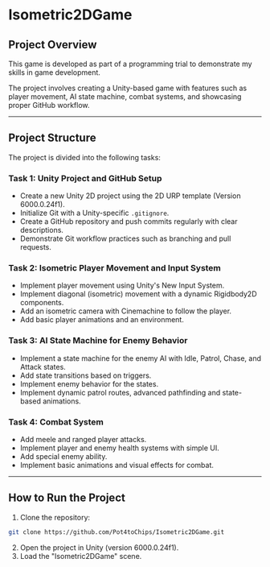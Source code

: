 # Isometric2DGame

## Project Overview

This game is developed as part of a programming trial to demonstrate my skills in game development.

The project involves creating a Unity-based game with features such as player movement, AI state machine, combat systems, and showcasing proper GitHub workflow.

---

## Project Structure

The project is divided into the following tasks:

### **Task 1: Unity Project and GitHub Setup**

-   Create a new Unity 2D project using the 2D URP template (Version 6000.0.24f1).
-   Initialize Git with a Unity-specific `.gitignore`.
-   Create a GitHub repository and push commits regularly with clear descriptions.
-   Demonstrate Git workflow practices such as branching and pull requests.

### **Task 2: Isometric Player Movement and Input System**

-   Implement player movement using Unity's New Input System.
-   Implement diagonal (isometric) movement with a dynamic Rigidbody2D components.
-   Add an isometric camera with Cinemachine to follow the player.
-   Add basic player animations and an environment.

### **Task 3: AI State Machine for Enemy Behavior**

-   Implement a state machine for the enemy AI with Idle, Patrol, Chase, and Attack states.
-   Add state transitions based on triggers.
-   Implement enemy behavior for the states.
-   Implement dynamic patrol routes, advanced pathfinding and state-based animations.

### **Task 4: Combat System**

-   Add meele and ranged player attacks.
-   Implement player and enemy health systems with simple UI.
-   Add special enemy ability.
-   Implement basic animations and visual effects for combat.

---

## How to Run the Project

1. Clone the repository:

```bash
git clone https://github.com/Pot4toChips/Isometric2DGame.git
```

2. Open the project in Unity (version 6000.0.24f1).
3. Load the "Isometric2DGame" scene.
